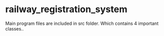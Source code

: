 # railway_registration_system
Main program files are included in src folder.
Which contains 4 important  classes..
